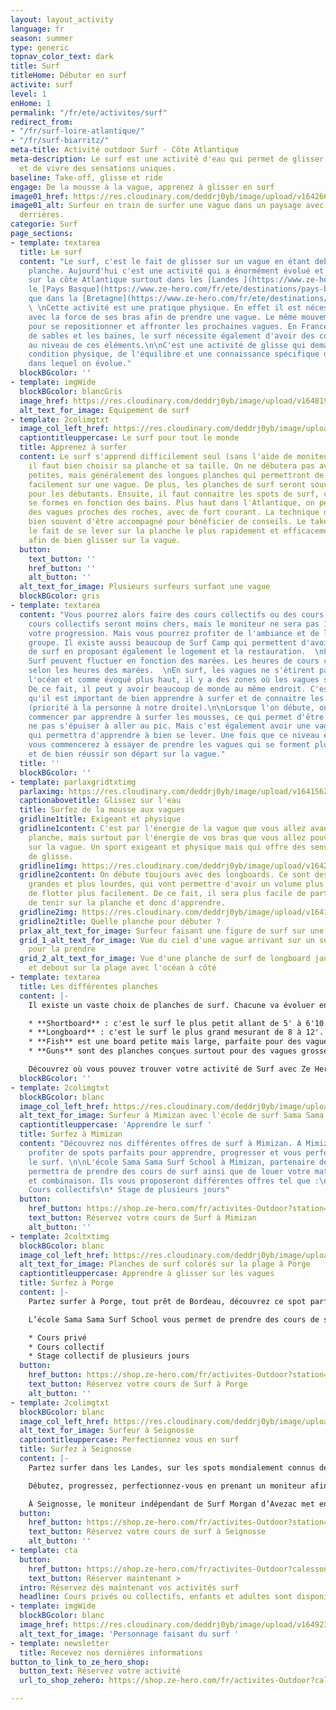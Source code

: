 ```yaml
---
layout: layout_activity
language: fr
season: summer
type: generic
topnav_color_text: dark
title: Surf
titleHome: Débuter en surf
activite: surf
level: 1
enHome: 1
permalink: "/fr/ete/activites/surf"
redirect_from:
- "/fr/surf-loire-atlantique/"
- "/fr/surf-biarritz/"
meta-title: Activité outdoor Surf - Côte Atlantique
meta-description: Le surf est une activité d'eau qui permet de glisser sur les vagues
  et de vivre des sensations uniques.
baseline: Take-off, glisse et ride
engage: De la mousse à la vague, apprenez à glisser en surf
image01_href: https://res.cloudinary.com/deddrj0yb/image/upload/v1642661307/website/summer/joseph-greve-TII6axq3eo4-unsplash_ulp3bo.jpg
image01_alt: Surfeur en train de surfer une vague dans un paysage avec des collines
  derrières.
categorie: Surf
page_sections:
- template: textarea
  title: Le surf
  content: "Le surf, c'est le fait de glisser sur un vague en étant debout sur une
    planche. Aujourd'hui c'est une activité qui a énormément évolué et est très rependue
    sur la côte Atlantique surtout dans les [Landes ](https://www.ze-hero.com/fr/ete/destinations/les-landes)et
    le [Pays Basque](https://www.ze-hero.com/fr/ete/destinations/pays-basque) ainsi
    que dans la [Bretagne](https://www.ze-hero.com/fr/ete/destinations/loire-atlantique).
    \ \nCette activité est une pratique physique. En effet il est nécessaire de \"ramer\"
    avec la force de ses bras afin de prendre une vague. Le même mouvement est requis
    pour se repositionner et affronter les prochaines vagues. En France avec les bancs
    de sables et les baïnes, le surf nécessite également d'avoir des connaissances
    au niveau de ces éléments.\n\nC'est une activité de glisse qui demande une bonne
    condition physique, de l'équilibre et une connaissance spécifique de l'environnement
    dans lequel on évolue."
  blockBGcolor: ''
- template: imgWide
  blockBGcolor: blancGris
  image_href: https://res.cloudinary.com/deddrj0yb/image/upload/v1648195891/website/assets/Recadr%C3%A9es/surf.png
  alt_text_for_image: Equipement de surf
- template: 2colimgtxt
  image_col_left_href: https://res.cloudinary.com/deddrj0yb/image/upload/v1642605798/website/summer/victoria-palacios-scIXeTCipZA-unsplash_dhmqlq.jpg
  captiontitleuppercase: Le surf pour tout le monde
  title: Apprenez à surfer
  content: Le surf s'apprend difficilement seul (sans l'aide de moniteur). Tout d'abord
    il faut bien choisir sa planche et sa taille. On ne débutera pas avec des planches
    petites, mais généralement des longues planches qui permettront de partir plus
    facilement sur une vague. De plus, les planches de surf seront souvent en mousse
    pour les débutants. Ensuite, il faut connaitre les spots de surf, car les vagues
    se formes en fonction des baïns. Plus haut dans l'Atlantique, on peut retrouver
    des vagues proches des roches, avec de fort courant. La technique de surf demande
    bien souvent d'être accompagné pour bénéficier de conseils. Le take-off c'est
    le fait de se lever sur la planche le plus rapidement et efficacement possible
    afin de bien glisser sur la vague.
  button:
    text_button: ''
    href_button: ''
    alt_button: ''
  alt_text_for_image: Plusieurs surfeurs surfant une vague
  blockBGcolor: gris
- template: textarea
  content: "Vous pourrez alors faire des cours collectifs ou des cours privés. Les
    cours collectifs seront moins chers, mais le moniteur ne sera pas 100% dédié à
    votre progression. Mais vous pourrez profiter de l'ambiance et de l'émulsion du
    groupe. Il existe aussi beaucoup de Surf Camp qui permettent d'avoir des cours
    de surf en proposant également le logement et la restauration.  \nLes cours de
    Surf peuvent fluctuer en fonction des marées. Les heures de cours changeront alors
    selon les heures des marées.  \nEn surf, les vagues ne s'étirent pas sur tout
    l'océan et comme évoqué plus haut, il y a des zones où les vagues se forment.
    De ce fait, il peut y avoir beaucoup de monde au même endroit. C'est pour cela
    qu'il est important de bien apprendre à surfer et de connaitre les règles du surf
    (priorité à la personne à notre droite).\n\nLorsque l'on débute, on va d'abord
    commencer par apprendre à surfer les mousses, ce qui permet d'être au bord, de
    ne pas s'épuiser à aller au pic. Mais c'est également avoir une vague de mousse
    qui permettra d'apprendre à bien se lever. Une fois que ce niveau est acquis,
    vous commencerez à essayer de prendre les vagues qui se forment plus au large
    et de bien réussir son départ sur la vague."
  title: ''
  blockBGcolor: ''
- template: parlaxgridtxtimg
  parlaximg: https://res.cloudinary.com/deddrj0yb/image/upload/v1641562732/website/summer/cedric-frixon-G9Rfc1qccH4-unsplash_gr8ksg.jpg
  captionabovetitle: Glissez sur l'eau
  title: Surfez de la mousse aux vagues
  gridline1title: Exigeant et physique
  gridline1content: C'est par l'énergie de la vague que vous allez avancer sur votre
    planche, mais surtout par l'énergie de vos bras que vous allez pouvoir partir
    sur la vague. Un sport exigeant et physique mais qui offre des sensations incroyables
    de glisse.
  gridline1img: https://res.cloudinary.com/deddrj0yb/image/upload/v1642661311/website/summer/carles-rabada-TbJg-UB7mGs-unsplash_1_nz9e4g.jpg
  gridline2content: On débute toujours avec des longboards. Ce sont des planches plus
    grandes et plus lourdes, qui vont permettre d'avoir un volume plus important et
    de flotter plus facilement. De ce fait, il sera plus facile de partir sur la vague,
    de tenir sur la planche et donc d'apprendre.
  gridline2img: https://res.cloudinary.com/deddrj0yb/image/upload/v1641562732/website/summer/dendy-darma-satyazi-XFMjz4X3hGs-unsplash_j0t4sg.jpg
  gridline2title: Quelle planche pour débuter ?
  prlax_alt_text_for_image: Surfeur faisant une figure de surf sur une vague
  grid_1_alt_text_for_image: Vue du ciel d'une vague arrivant sur un surfeur qui rame
    pour la prendre
  grid_2_alt_text_for_image: Vue d'une planche de surf de longboard jaune posée droite
    et debout sur la plage avec l'océan à côté
- template: textarea
  title: Les différentes planches
  content: |-
    Il existe un vaste choix de planches de surf. Chacune va évoluer en fonction de sa taille et de son shape. En surf les tailles sont définies en pieds. Pour information : un pied = 0,33cm. Vous allez retrouver ces différents planches :

    * **Shortboard** : c'est le surf le plus petit allant de 5' à 6'10. C'est une planche pour les personnes confirmées à expertes. Elle est parfaite pour un surf agressif, technique et très maniable.
    * **Longboard** : c'est le surf le plus grand mesurant de 8 à 12'. Il permet de se déplacer sur la planche et d'avoir un surf plus doux
    * **Fish** est une board petite mais large, parfaite pour des vagues pas très grandes mais pour réaliser un panel de figures.
    * **Guns** sont des planches conçues surtout pour des vagues grosses et grandes. Elles sont donc dédiées aux surfeurs expérimentés.

    Découvrez où vous pouvez trouver votre activité de Surf avec Ze Hero :
  blockBGcolor: ''
- template: 2colimgtxt
  blockBGcolor: blanc
  image_col_left_href: https://res.cloudinary.com/deddrj0yb/image/upload/v1649066110/website/Sama%20Sama/216173831_123343679958569_6340812869216994865_n.jpg
  alt_text_for_image: Surfeur à Mimizan avec l'école de surf Sama Sama
  captiontitleuppercase: 'Apprendre le surf '
  title: Surfez à Mimizan
  content: "Découvrez nos différentes offres de surf à Mimizan. A Mimizan vous pourrez
    profiter de spots parfaits pour apprendre, progresser et vous perfectionner dans
    le surf. \n\nL'école Sama Sama Surf School à Mimizan, partenaire de Ze Hero, vous
    permettra de prendre des cours de surf ainsi que de louer votre matériel : planche
    et combinaison. Ils vous proposeront différentes offres tel que :\n\n* Leçon privée\n*
    Cours collectifs\n* Stage de plusieurs jours"
  button:
    href_button: https://shop.ze-hero.com/fr/activites-Outdoor?station=Mimizan&calessonstype=all&catypegenderlistsummer=all&calessonsactivitytype=Surf&start-date=
    text_button: Réservez votre cours de Surf à Mimizan
    alt_button: ''
- template: 2coltxtimg
  blockBGcolor: blanc
  image_col_left_href: https://res.cloudinary.com/deddrj0yb/image/upload/v1649075348/website/Sama%20Sama/225582859_127469259546011_2227751053665328147_n.jpg
  alt_text_for_image: Planches de surf colorés sur la plage à Porge
  captiontitleuppercase: Apprendre à glisser sur les vagues
  title: Surfez à Porge
  content: |-
    Partez surfer à Porge, tout prêt de Bordeau, découvrez ce spot parfait pour surfer et vous initier. Apprenez tous les secrets sur surf, commencez par les mousses afin de finir plus au large et réaliser les 1er take-off sur les vagues qui se forment.

    L’école Sama Sama Surf School vous permet de prendre des cours de surf à Porge, ainsi que de louer votre matériel tel que les planches de surf et les combinaisons. Quel que soit votre niveau et vos envies, vous découvrir différentes offres :

    * Cours privé
    * Cours collectif
    * Stage collectif de plusieurs jours
  button:
    href_button: https://shop.ze-hero.com/fr/activites-Outdoor?station=Porge&calessonstype=all&catypegenderlistsummer=all&calessonsactivitytype=Surf&start-date=
    text_button: Réservez votre cours de Surf à Porge
    alt_button: ''
- template: 2colimgtxt
  blockBGcolor: blanc
  image_col_left_href: https://res.cloudinary.com/deddrj0yb/image/upload/v1647340583/website/Ind%C3%A9pendant/51668639_2264458490442592_3894814208168034304_n.png
  alt_text_for_image: Surfeur à Seignosse
  captiontitleuppercase: Perfectionnez vous en surf
  title: Surfez à Seignosse
  content: |-
    Partez surfer dans les Landes, sur les spots mondialement connus de surf. À Seignosse, plongez dans la culture surf, sur ces kilomètres de plage afin de surfer.

    Débutez, progressez, perfectionnez-vous en prenant un moniteur afin d'avoir tous les clés en main pour progresser techniquement et physiquement.

    À Seignosse, le moniteur indépendant de Surf Morgan d’Avezac met en place des offres de leçon privée. Il vous apportera les meilleurs conseils pour apprendre et comprendre le surf et l’océan. Il vous transmettra toutes ses compétences et son savoir quel que soit votre niveau de surf.
  button:
    href_button: https://shop.ze-hero.com/fr/activites-Outdoor?station=Seignosse&calessonstype=all&catypegenderlistsummer=all&calessonsactivitytype=Surf&start-date=
    text_button: Réservez votre cours de surf à Seignosse
    alt_button: ''
- template: cta
  button:
    href_button: https://shop.ze-hero.com/fr/activites-Outdoor?calessonstype=all&catypegenderlistsummer=all&calessonsactivitytype=Surf&start-date=
    text_button: Réserver maintenant >
  intro: Réservez dès maintenant vos activités surf
  headline: Cours privés ou collectifs, enfants et adultes sont disponibles
- template: imgWide
  blockBGcolor: blanc
  image_href: https://res.cloudinary.com/deddrj0yb/image/upload/v1649238781/website/assets/Personnages%20poses/Poses%20format%20large/Surf.png
  alt_text_for_image: 'Personnage faisant du surf '
- template: newsletter
  title: Recevez nos dernières informations
button_to_link_to_ze_hero_shop:
  button_text: Réservez votre activité
  url_to_shop_zehero: https://shop.ze-hero.com/fr/activites-Outdoor?calessonstype=all&catypegenderlistsummer=all&calessonsactivitytype=Surf&start-date=

---
```

